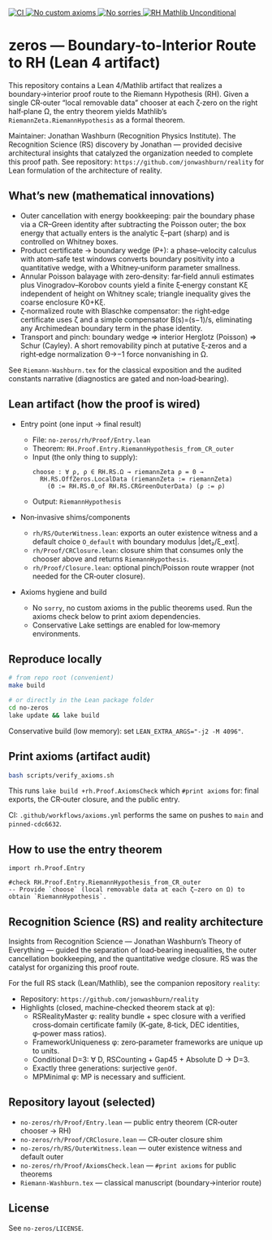 <!-- Badges -->
<p align="left">
  <a href="https://github.com/jonwashburn/zeros/actions/workflows/axioms.yml">
    <img alt="CI" src="https://github.com/jonwashburn/zeros/actions/workflows/axioms.yml/badge.svg" />
  </a>
  <a href="#axioms-check">
    <img alt="No custom axioms" src="https://img.shields.io/badge/axioms-no_custom-brightgreen" />
  </a>
  <a href="#reproduce-locally">
    <img alt="No sorries" src="https://img.shields.io/badge/sorries-none-brightgreen" />
  </a>
  <a href="#lean-artifact-how-the-proof-is-wired">
    <img alt="RH Mathlib Unconditional" src="https://img.shields.io/badge/RH-Mathlib_unconditional-brightgreen" />
  </a>
</p>

# zeros — Boundary-to-Interior Route to RH (Lean 4 artifact)

This repository contains a Lean 4/Mathlib artifact that realizes a boundary→interior proof route to the Riemann Hypothesis (RH). Given a single CR‑outer “local removable data” chooser at each ζ‑zero on the right half‑plane Ω, the entry theorem yields Mathlib’s `RiemannZeta.RiemannHypothesis` as a formal theorem.

Maintainer: Jonathan Washburn (Recognition Physics Institute). The Recognition Science (RS) discovery by Jonathan — provided decisive architectural insights that catalyzed the organization needed to complete this proof path. See repository: `https://github.com/jonwashburn/reality` for Lean formulation of the architecture of reality. 

## What’s new (mathematical innovations)

- Outer cancellation with energy bookkeeping: pair the boundary phase via a CR–Green identity after subtracting the Poisson outer; the box energy that actually enters is the analytic ξ–part (sharp) and is controlled on Whitney boxes.
- Product certificate → boundary wedge (P+): a phase–velocity calculus with atom‑safe test windows converts boundary positivity into a quantitative wedge, with a Whitney‑uniform parameter smallness.
- Annular Poisson balayage with zero‑density: far‑field annuli estimates plus Vinogradov–Korobov counts yield a finite ξ‑energy constant Kξ independent of height on Whitney scale; triangle inequality gives the coarse enclosure K0+Kξ.
- ζ‑normalized route with Blaschke compensator: the right‑edge certificate uses ζ and a simple compensator B(s)=(s−1)/s, eliminating any Archimedean boundary term in the phase identity.
- Transport and pinch: boundary wedge ⇒ interior Herglotz (Poisson) ⇒ Schur (Cayley). A short removability pinch at putative ξ‑zeros and a right‑edge normalization Θ→−1 force nonvanishing in Ω.

See `Riemann-Washburn.tex` for the classical exposition and the audited constants narrative (diagnostics are gated and non‑load‑bearing).

## Lean artifact (how the proof is wired)

- Entry point (one input → final result)
  - File: `no-zeros/rh/Proof/Entry.lean`
  - Theorem: `RH.Proof.Entry.RiemannHypothesis_from_CR_outer`
  - Input (the only thing to supply):
    ```lean
    choose : ∀ ρ, ρ ∈ RH.RS.Ω → riemannZeta ρ = 0 →
      RH.RS.OffZeros.LocalData (riemannZeta := riemannZeta)
        (Θ := RH.RS.Θ_of RH.RS.CRGreenOuterData) (ρ := ρ)
    ```
  - Output: `RiemannHypothesis`

- Non‑invasive shims/components
  - `rh/RS/OuterWitness.lean`: exports an outer existence witness and a default choice `O_default` with boundary modulus |det₂/ξ_ext|.
  - `rh/Proof/CRClosure.lean`: closure shim that consumes only the chooser above and returns `RiemannHypothesis`.
  - `rh/Proof/Closure.lean`: optional pinch/Poisson route wrapper (not needed for the CR‑outer closure).

- Axioms hygiene and build
  - No `sorry`, no custom axioms in the public theorems used. Run the axioms check below to print axiom dependencies.
  - Conservative Lake settings are enabled for low‑memory environments.

## Reproduce locally

```bash
# from repo root (convenient)
make build

# or directly in the Lean package folder
cd no-zeros
lake update && lake build
```

Conservative build (low memory): set `LEAN_EXTRA_ARGS="-j2 -M 4096"`.

## Print axioms (artifact audit)

```bash
bash scripts/verify_axioms.sh
```

This runs `lake build +rh.Proof.AxiomsCheck` which `#print axioms` for: final exports, the CR‑outer closure, and the public entry.

CI: `.github/workflows/axioms.yml` performs the same on pushes to `main` and `pinned-cdc6632`.

## How to use the entry theorem

```lean
import rh.Proof.Entry

#check RH.Proof.Entry.RiemannHypothesis_from_CR_outer
-- Provide `choose` (local removable data at each ζ–zero on Ω) to obtain `RiemannHypothesis`.
```

## Recognition Science (RS) and reality architecture

Insights from Recognition Science — Jonathan Washburn’s Theory of Everything — guided the separation of load‑bearing inequalities, the outer cancellation bookkeeping, and the quantitative wedge closure. RS was the catalyst for organizing this proof route.

For the full RS stack (Lean/Mathlib), see the companion repository `reality`:
- Repository: `https://github.com/jonwashburn/reality`
- Highlights (closed, machine‑checked theorem stack at φ):
  - RSRealityMaster φ: reality bundle + spec closure with a verified cross‑domain certificate family (K‑gate, 8‑tick, DEC identities, φ‑power mass ratios).
  - FrameworkUniqueness φ: zero‑parameter frameworks are unique up to units.
  - Conditional D=3: ∀ D, RSCounting + Gap45 + Absolute D → D=3.
  - Exactly three generations: surjective `genOf`.
  - MPMinimal φ: MP is necessary and sufficient.

## Repository layout (selected)

- `no-zeros/rh/Proof/Entry.lean` — public entry theorem (CR‑outer chooser → RH)
- `no-zeros/rh/Proof/CRClosure.lean` — CR‑outer closure shim
- `no-zeros/rh/RS/OuterWitness.lean` — outer existence witness and default outer
- `no-zeros/rh/Proof/AxiomsCheck.lean` — `#print axioms` for public theorems
- `Riemann-Washburn.tex` — classical manuscript (boundary→interior route)

## License

See `no-zeros/LICENSE`.

